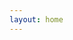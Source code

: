 ```yaml
---
layout: home
---
```


<Gallery  />
<script setup>
import 'virtual:uno.css'
import Gallery from './pages/Gallery.vue'
</script>
